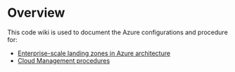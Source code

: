 # Overview


This code wiki  is used to document the Azure  configurations and procedure for:
- [Enterprise-scale landing zones in Azure architecture](EnterpriseScaleLandingZone.md)
- [Cloud Management procedures](CloudManagement.md)
 


